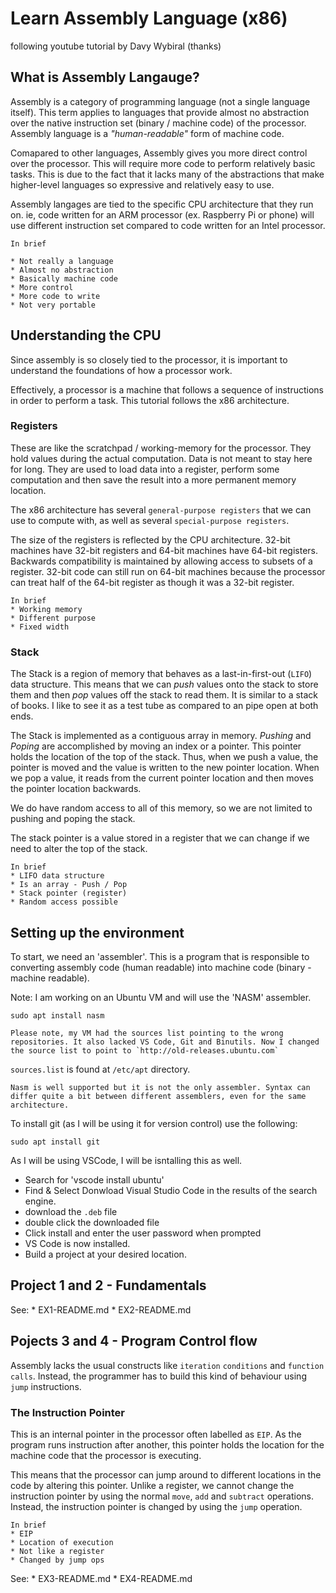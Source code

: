 # Learn Assembly Language (x86)
following youtube tutorial by Davy Wybiral (thanks)

## What is Assembly Langauge?
Assembly is a category of programming language (not a single language itself). This term applies to languages that provide almost no abstraction over the native instruction set (binary / machine code) of the processor. Assembly language is a *"human-readable"* form of machine code.

Comapared to other languages, Assembly gives you more direct control over the processor. This will require more code to perform relatively basic tasks. This is due to the fact that it lacks many of the abstractions that make higher-level languages so expressive and relatively easy to use.

Assembly langages are tied to the specific CPU architecture that they run on. ie, code written for an ARM processor (ex. Raspberry Pi or phone) will use different instruction set compared to code written for an Intel processor.

    In brief

    * Not really a language
    * Almost no abstraction
    * Basically machine code
    * More control
    * More code to write
    * Not very portable

## Understanding the CPU

Since assembly is so closely tied to the processor, it is important to understand the foundations of how a processor work.

Effectively, a processor is a machine that follows a sequence of instructions in order to perform a task. This tutorial follows the x86 architecture.

### Registers
These are like the scratchpad / working-memory for the processor. They hold values during the actual computation. Data is not meant to stay here for long. They are used to load data into a register, perform some computation and then save the result into a more permanent memory location.

The x86 architecture has several `general-purpose registers` that we can use to compute with, as well as several `special-purpose registers`.

The size of the registers is reflected by the CPU architecture. 32-bit machines have 32-bit registers and 64-bit machines have 64-bit registers. Backwards compatibility is maintained by allowing access to subsets of a register. 32-bit code can still run on 64-bit machines because the processor can treat half of the 64-bit register as though it was a 32-bit register.

    In brief
    * Working memory
    * Different purpose
    * Fixed width

### Stack
The Stack is a region of memory that behaves as a last-in-first-out (`LIFO`) data structure. This means that we can *push* values onto the stack to store them and then *pop* values off the stack to read them. It is similar to a stack of books. I like to see it as a test tube as compared to an pipe open at both ends.

The Stack is implemented as a contiguous array in memory. *Pushing* and *Poping* are accomplished by moving an index or a pointer. This pointer holds the location of the top of the stack. Thus, when we push a value, the pointer is moved and the value is written to the new pointer location. When we pop a value, it reads from the current pointer location and then moves the pointer location backwards.

We do have random access to all of this memory, so we are not limited to pushing and poping the stack.

The stack pointer is a value stored in a register that we can change if we need to alter the top of the stack.

    In brief
    * LIFO data structure
    * Is an array - Push / Pop
    * Stack pointer (register)
    * Random access possible

## Setting up the environment

To start, we need an 'assembler'. This is a program that is responsible to converting assembly code (human readable) into machine code (binary - machine readable).

Note: I am working on an Ubuntu VM and will use the 'NASM' assembler.

```cli
sudo apt install nasm
```

    Please note, my VM had the sources list pointing to the wrong repositories. It also lacked VS Code, Git and Binutils. Now I changed the source list to point to `http://old-releases.ubuntu.com`

`sources.list` is found at `/etc/apt` directory.

    Nasm is well supported but it is not the only assembler. Syntax can differ quite a bit between different assemblers, even for the same architecture.


To install git (as I will be using it for version control) use the following:

```cli
sudo apt install git
```

As I will be using VSCode, I will be isntalling this as well.
* Search for 'vscode install ubuntu'
* Find & Select Donwload Visual Studio Code in the results of the search engine.
* download the `.deb` file
* double click the downloaded file
* Click install and enter the user password when prompted
* VS Code is now installed.
* Build a project at your desired location.

## Project 1 and 2 - Fundamentals

See:
    * EX1-README.md
    * EX2-README.md

## Pojects 3 and 4 - Program Control flow

Assembly lacks the usual constructs like `iteration` `conditions` and `function calls`.
Instead, the programmer has to build this kind of behaviour using `jump` instructions.

### The Instruction Pointer
This is an internal pointer in the processor often labelled as `EIP`. As the program runs instruction after another,
this pointer holds the location for the machine code that the processor is executing.

This means that the processor can jump around to different locations in the code by altering this pointer.
Unlike a register, we cannot change the instruction pointer by using the normal `move`, `add` and `subtract` operations. Instead, the instruction pointer is changed by using the `jump` operation.

    In brief
    * EIP
    * Location of execution
    * Not like a register
    * Changed by jump ops

See:
    * EX3-README.md
    * EX4-README.md
